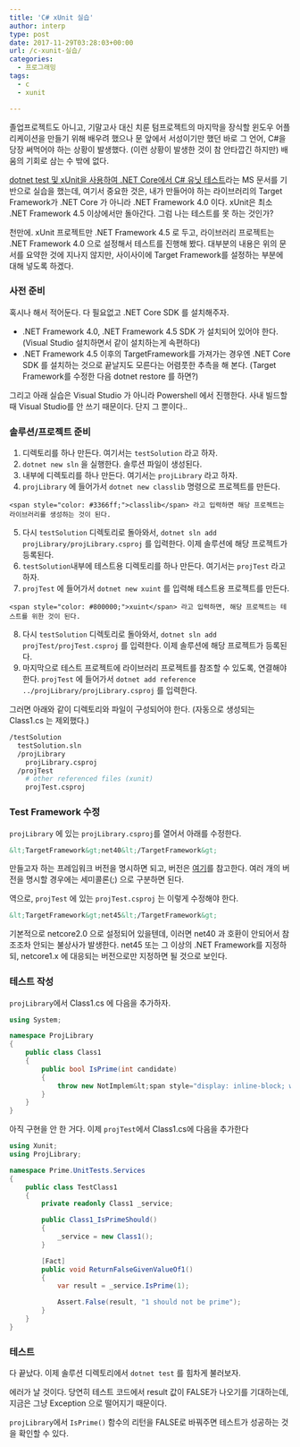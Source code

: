 ```yaml
---
title: 'C# xUnit 실습'
author: interp
type: post
date: 2017-11-29T03:28:03+00:00
url: /c-xunit-실습/
categories:
  - 프로그래밍
tags:
  - c
  - xunit

---
```

졸업프로젝트도 아니고, 기말고사 대신 치룬 텀프로젝트의 마지막을 장식할 윈도우 어플리케이션을 만들기 위해 배우려 했으나 문 앞에서 서성이기만 했던 바로 그 언어, C#을 당장 써먹어야 하는 상황이 발생했다. (이런 상황이 발생한 것이 참 안타깝긴 하지만) 배움의 기회로 삼는 수 밖에 없다.

[dotnet test 및 xUnit을 사용하여 .NET Core에서 C# 유닛 테스트][1]라는 MS 문서를 기반으로 실습을 했는데, 여기서 중요한 것은, 내가 만들어야 하는 라이브러리의 Target Framework가 .NET Core 가 아니라 .NET Framework 4.0 이다. xUnit은 최소 .NET Framework 4.5 이상에서만 돌아간다. 그럼 나는 테스트를 못 하는 것인가?

천만에. xUnit 프로젝트만 .NET Framework 4.5 로 두고, 라이브러리 프로젝트는 .NET Framework 4.0 으로 설정해서 테스트를 진행해 봤다. 대부분의 내용은 위의 문서를 요약한 것에 지나지 않지만, 사이사이에 Target Framework를 설정하는 부분에 대해 넣도록 하겠다.

### 사전 준비

혹시나 해서 적어둔다. 다 필요없고 .NET Core SDK 를 설치해주자.

  * .NET Framework 4.0, .NET Framework 4.5 SDK 가 설치되어 있어야 한다. (Visual Studio 설치하면서 같이 설치하는게 속편하다)
  * .NET Framework 4.5 이후의 TargetFramework를 가져가는 경우엔 .NET Core SDK 를 설치하는 것으로 끝날지도 모른다는 어렴풋한 추측을 해 본다. (Target Framework를 수정한 다음 dotnet restore 를 하면?)

그리고 아래 실습은 Visual Studio 가 아니라 Powershell 에서 진행한다. 사내 빌드할 때 Visual Studio를 안 쓰기 때문이다. 단지 그 뿐이다..

### 솔루션/프로젝트 준비

  1. 디렉토리를 하나 만든다. 여기서는 `testSolution` 라고 하자.
  2. `dotnet new sln` 을 실행한다. 솔루션 파일이 생성된다.
  3. 내부에 디렉토리를 하나 만든다. 여기서는 `projLibrary` 라고 하자.
  4. `projLibrary` 에 들어가서 `dotnet new classlib` 명령으로 프로젝트를 만든다.
  
    <span style="color: #3366ff;">classlib</span> 라고 입력하면 해당 프로젝트는 라이브러리를 생성하는 것이 된다.
  5. 다시 `testSolution` 디렉토리로 돌아와서, `dotnet sln add projLibrary/projLibrary.csproj` 를 입력한다. 이제 솔루션에 해당 프로젝트가 등록된다.
  6. `testSolution`내부에 테스트용 디렉토리를 하나 만든다. 여기서는 `projTest` 라고 하자.
  7. `projTest` 에 들어가서 `dotnet new xuint` 를 입력해 테스트용 프로젝트를 만든다.
  
    <span style="color: #800000;">xuint</span> 라고 입력하면, 해당 프로젝트는 테스트를 위한 것이 된다.
  8. 다시 `testSolution` 디렉토리로 돌아와서, `dotnet sln add projTest/projTest.csproj` 를 입력한다. 이제 솔루션에 해당 프로젝트가 등록된다.
  9. 마지막으로 테스트 프로젝트에 라이브러리 프로젝트를 참조할 수 있도록, 연결해야 한다. `projTest` 에 들어가서 `dotnet add reference ../projLibrary/projLibrary.csproj` 를 입력한다.

그러면 아래와 같이 디렉토리와 파일이 구성되어야 한다. (자동으로 생성되는 Class1.cs 는 제외했다.)

```bash
/testSolution
  testSolution.sln
  /projLibrary
    projLibrary.csproj
  /projTest
    # other referenced files (xunit)
    projTest.csproj
```

### Test Framework 수정

`projLibrary` 에 있는 `projLibrary.csproj`를 열어서 아래를 수정한다.

```xml
&lt;TargetFramework&gt;net40&lt;/TargetFramework&gt;
```

만들고자 하는 프레임워크 버전을 명시하면 되고, 버전은 [여기][2]를 참고한다. 여러 개의 버전을 명시할 경우에는 세미콜론(;) 으로 구분하면 된다.

역으로, `projTest` 에 있는 `projTest.csproj` 는 이렇게 수정해야 한다.

```xml
&lt;TargetFramework&gt;net45&lt;/TargetFramework&gt;
```

기본적으로 netcore2.0 으로 설정되어 있을텐데, 이러면 net40 과 호환이 안되어서 참조조차 안되는 불상사가 발생한다. net45 또는 그 이상의 .NET Framework를 지정하되, netcore1.x 에 대응되는 버전으로만 지정하면 될 것으로 보인다.

### 테스트 작성

`projLibrary`에서 Class1.cs 에 다음을 추가하자.

```csharp
using System;

namespace ProjLibrary
{
    public class Class1
    {
        public bool IsPrime(int candidate) 
        {
            throw new NotImplem&lt;span style="display: inline-block; width: 0px; overflow: hidden; line-height: 0;" data-mce-type="bookmark" class="mce_SELRES_start"&gt;&lt;/span&gt;entedException("Please create a test first");
        } 
    }
}
```

아직 구현을 안 한 거다. 이제 `projTest`에서 Class1.cs에 다음을 추가한다

```csharp
using Xunit;
using ProjLibrary;

namespace Prime.UnitTests.Services
{
    public class TestClass1
    {
        private readonly Class1 _service;

        public Class1_IsPrimeShould()
        {
            _service = new Class1();
        }

        [Fact]
        public void ReturnFalseGivenValueOf1()
        {
            var result = _service.IsPrime(1);

            Assert.False(result, "1 should not be prime");
        }
    }
}
```

### 테스트

다 끝났다. 이제 솔루션 디렉토리에서 `dotnet test` 를 힘차게 불러보자.

에러가 날 것이다. 당연히 테스트 코드에서 result 값이 FALSE가 나오기를 기대하는데, 지금은 그냥 Exception 으로 떨어지기 때문이다.

`projLibrary`에서 `IsPrime()` 함수의 리턴을 FALSE로 바꿔주면 테스트가 성공하는 것을 확인할 수 있다.

 [1]: https://docs.microsoft.com/ko-kr/dotnet/core/testing/unit-testing-with-dotnet-test
 [2]: https://docs.microsoft.com/en-us/dotnet/standard/net-standard
